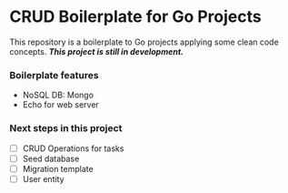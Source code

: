 # CRUD Boilerplate for Go Projects 

This repository is a boilerplate to Go projects applying some clean code concepts.
_**This project is still in development.**_

### Boilerplate features

- NoSQL DB: Mongo
- Echo for web server

### Next steps in this project
- [ ] CRUD Operations for tasks
- [ ] Seed database 
- [ ] Migration template 
- [ ] User entity